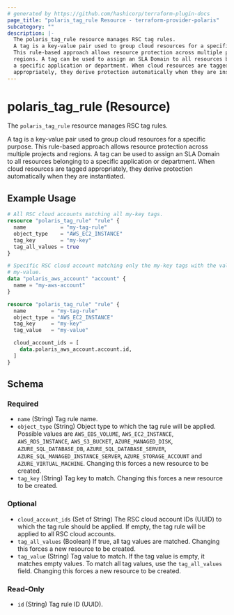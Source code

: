 ```yaml
---
# generated by https://github.com/hashicorp/terraform-plugin-docs
page_title: "polaris_tag_rule Resource - terraform-provider-polaris"
subcategory: ""
description: |-
  The polaris_tag_rule resource manages RSC tag rules.
  A tag is a key-value pair used to group cloud resources for a specific purpose.
  This rule-based approach allows resource protection across multiple projects and
  regions. A tag can be used to assign an SLA Domain to all resources belonging to
  a specific application or department. When cloud resources are tagged
  appropriately, they derive protection automatically when they are instantiated.
---
```


# polaris_tag_rule (Resource)

The `polaris_tag_rule` resource manages RSC tag rules.

A tag is a key-value pair used to group cloud resources for a specific purpose.
This rule-based approach allows resource protection across multiple projects and
regions. A tag can be used to assign an SLA Domain to all resources belonging to
a specific application or department. When cloud resources are tagged
appropriately, they derive protection automatically when they are instantiated.

## Example Usage

```terraform
# All RSC cloud accounts matching all my-key tags.
resource "polaris_tag_rule" "rule" {
  name           = "my-tag-rule"
  object_type    = "AWS_EC2_INSTANCE"
  tag_key        = "my-key"
  tag_all_values = true
}

# Specific RSC cloud account matching only the my-key tags with the value
# my-value.
data "polaris_aws_account" "account" {
  name = "my-aws-account"
}

resource "polaris_tag_rule" "rule" {
  name        = "my-tag-rule"
  object_type = "AWS_EC2_INSTANCE"
  tag_key     = "my-key"
  tag_value   = "my-value"

  cloud_account_ids = [
    data.polaris_aws_account.account.id,
  ]
}
```

<!-- schema generated by tfplugindocs -->
## Schema

### Required

- `name` (String) Tag rule name.
- `object_type` (String) Object type to which the tag rule will be applied. Possible values are `AWS_EBS_VOLUME`, `AWS_EC2_INSTANCE`, `AWS_RDS_INSTANCE`, `AWS_S3_BUCKET`, `AZURE_MANAGED_DISK`, `AZURE_SQL_DATABASE_DB`, `AZURE_SQL_DATABASE_SERVER`, `AZURE_SQL_MANAGED_INSTANCE_SERVER`, `AZURE_STORAGE_ACCOUNT` and `AZURE_VIRTUAL_MACHINE`. Changing this forces a new resource to be created.
- `tag_key` (String) Tag key to match. Changing this forces a new resource to be created.

### Optional

- `cloud_account_ids` (Set of String) The RSC cloud account IDs (UUID) to which the tag rule should be applied. If empty, the tag rule will be applied to all RSC cloud accounts.
- `tag_all_values` (Boolean) If true, all tag values are matched. Changing this forces a new resource to be created.
- `tag_value` (String) Tag value to match. If the tag value is empty, it matches empty values. To match all tag values, use the `tag_all_values` field. Changing this forces a new resource to be created.

### Read-Only

- `id` (String) Tag rule ID (UUID).
